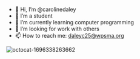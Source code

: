 - 🔭 Hi, I’m @carolinedaley
- 🌱 I’m a student
- 👯 I’m currently learning computer programming
- 🤔 I’m looking for work with others
- 📫 How to reach me: daleyc25@wpsma.org


![octocat-1696338263662](https://github.com/carolinedaley/CarolineDaley/assets/146843363/9e6339d6-cb59-49e5-89e0-d852b7a0d403)


